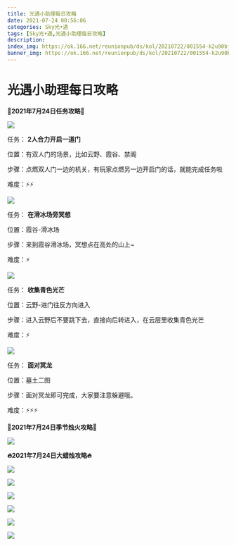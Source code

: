 ```yaml
---
title: 光遇小助理每日攻略
date: 2021-07-24 00:56:06
categories: Sky光•遇
tags: [Sky光•遇,光遇小助理每日攻略]
description: 
index_img: https://ok.166.net/reunionpub/ds/kol/20210722/001554-k2u90bj7ay.png?imageView&thumbnail=600x0&type=jpg
banner_img: https://ok.166.net/reunionpub/ds/kol/20210722/001554-k2u90bj7ay.png?imageView&thumbnail=600x0&type=jpg
---
```

# 光遇小助理每日攻略
**👑2021年7月24日任务攻略👑**

![](https://ok.166.net/reunionpub/ds/kol/20210724/001611-kusjr2tgv9.png)

任务： **2人合力开启一道门**

位置：有双人门的场景，比如云野、霞谷、禁阁

步骤：点燃双人门一边的机关，有玩家点燃另一边开启门的话，就能完成任务啦

难度：⚡⚡

![](https://ok.166.net/reunionpub/ds/kol/20210724/000419-o832z9pk5a.png)

任务： **在滑冰场旁冥想**

位置：霞谷-滑冰场

步骤：来到霞谷滑冰场，冥想点在高处的山上~

难度：⚡

![](https://ok.166.net/reunionpub/ds/kol/20210724/000822-vc86k3eup9.png)

任务： **收集青色光芒**

位置：云野-进门往反方向进入

步骤：进入云野后不要跳下去，直接向后转进入，在云层里收集青色光芒

难度：⚡

![](https://ok.166.net/reunionpub/ds/kol/20210724/001715-u6oaqn1v2k.png)

任务： **面对冥龙**

位置：墓土二图

步骤：面对冥龙即可完成，大家要注意躲避哦。

难度：⚡⚡⚡

 **🌹2021年7月24日季节烛火攻略🌹**

![](https://ok.166.net/reunionpub/ds/kol/20210724/002319-de02n4zjy6.png)

  

 **🔥2021年7月24日大蜡烛攻略🔥**

![](https://ok.166.net/reunionpub/ds/kol/20210724/001352-2ozjt0wirg.png)

![](https://ok.166.net/reunionpub/ds/kol/20210724/001350-ze7t3hj0rq.png)

![](https://ok.166.net/reunionpub/ds/kol/20210724/001953-cs96lsfmeu.png)

![](https://ok.166.net/reunionpub/ds/kol/20210724/001946-5ramvp89yl.png)

![](https://ok.166.net/reunionpub/ds/kol/20210724/002106-rne5p29016.png)

![](https://ok.166.net/reunionpub/ds/kol/20210724/002104-h8w176bdpf.png)

